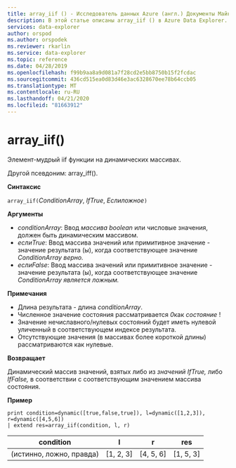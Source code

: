 ```yaml
---
title: array_iif () - Исследователь данных Azure (англ.) Документы Майкрософт
description: В этой статье описаны array_iif () в Azure Data Explorer.
services: data-explorer
author: orspod
ms.author: orspodek
ms.reviewer: rkarlin
ms.service: data-explorer
ms.topic: reference
ms.date: 04/28/2019
ms.openlocfilehash: f99b9aa8a9d081a7f28cd2e5bb8750b15f2fcdac
ms.sourcegitcommit: 436cd515ea0d83d46e3ac6328670ee78b64ccb05
ms.translationtype: MT
ms.contentlocale: ru-RU
ms.lasthandoff: 04/21/2020
ms.locfileid: "81663912"
---
```

# <a name="array_iif"></a>array_iif()

Элемент-мудрый iif функции на динамических массивах.

Другой псевдоним: array_iff().

**Синтаксис**

`array_iif(`*ConditionArray*, *IfTrue*, *Еслиложное*`)`

**Аргументы**

* *conditionArray*: Ввод *массива boolean* или числовые значения, должен быть динамическим массивом.
* *еслиTrue*: Ввод массива значений или примитивное значение - значение результата (ы), когда соответствующее значение *ConditionArray* *верно.*
* *еслиFalse*: Ввод массива значений или примитивное значение - значение результата (ы), когда соответствующее значение *ConditionArray* *является ложным.*

**Примечания**

* Длина результата - длина *conditionArray*.
* Численное значение состояния рассматривается *0*как *состояние* !
* Значение нечиславного/нулевых состояний будет иметь нулевой уличенный в соответствующем индексе результата.
* Отсутствующие значения (в массивах более короткой длины) рассматриваются как нулевые.

**Возвращает**

Динамический массив значений, взятых либо из *значений IfTrue,* либо *IfFalse,* в соответствии с соответствующим значением массива состояния.

**Пример**

```kusto
print condition=dynamic([true,false,true]), l=dynamic([1,2,3]), r=dynamic([4,5,6]) 
| extend res=array_iif(condition, l, r)
```

|condition|l|r|res|
|---|---|---|---|
|(истинно, ложно, правда)|[1, 2, 3]|[4, 5, 6]|[1, 5, 3]|
